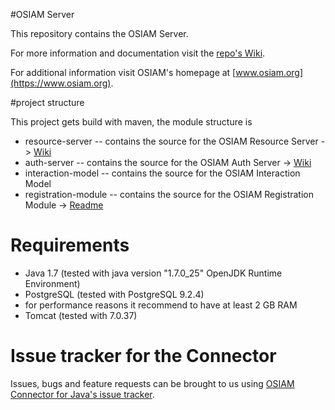 #OSIAM Server

This repository contains the OSIAM Server. 

For more information and documentation visit the [repo's Wiki](https://github.com/osiam/server/wiki).

For additional information visit OSIAM's homepage at [www.osiam.org](https://www.osiam.org).

#project structure

This project gets build with maven, the module structure is

* resource-server -- contains the source for the OSIAM Resource Server -> [Wiki](https://github.com/osiam/server/wiki)
* auth-server -- contains the source for the OSIAM Auth Server -> [Wiki](https://github.com/osiam/server/wiki)
* interaction-model -- contains the source for the OSIAM Interaction Model
* registration-module -- contains the source for the OSIAM Registration Module -> [Readme](https://github.com/osiam/server/tree/wibesa/registration-module)


# Requirements

* Java 1.7 (tested with java version "1.7.0_25" OpenJDK Runtime Environment)
* PostgreSQL (tested with PostgreSQL 9.2.4)
* for performance reasons it recommend to have at least 2 GB RAM
* Tomcat (tested with 7.0.37)

# Issue tracker for the Connector

Issues, bugs and feature requests can be brought to us using [OSIAM Connector for Java's issue tracker](https://github.com/osiam/server/issues).
